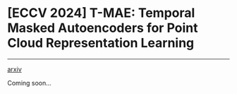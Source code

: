 # [ECCV 2024] T-MAE: Temporal Masked Autoencoders for Point Cloud Representation Learning
---
[arxiv](https://arxiv.org/abs/2312.10217)

Coming soon...
